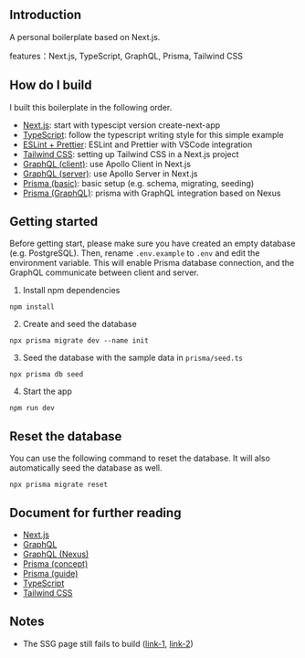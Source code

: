 ## Introduction

A personal boilerplate based on Next.js.

features：Next.js, TypeScript, GraphQL, Prisma, Tailwind CSS

## How do I build

I built this boilerplate in the following order.

- [Next.js](https://nextjs.org/docs/basic-features/typescript): start with typescipt version create-next-app
- [TypeScript](https://github.com/vercel/next.js/tree/canary/examples/with-typescript): follow the typescript writing style for this simple example
- [ESLint + Prettier](https://paulintrognon.fr/blog/typescript-prettier-eslint-next-js): ESLint and Prettier with VSCode integration
- [Tailwind CSS](https://tailwindcss.com/docs/guides/nextjs): setting up Tailwind CSS in a Next.js project
- [GraphQL (client)](https://www.apollographql.com/blog/apollo-client/next-js/next-js-getting-started/): use Apollo Client in Next.js
- [GraphQL (server)](https://github.com/vercel/next.js/blob/canary/examples/api-routes-graphql/pages/api/graphql.js): use Apollo Server in Next.js
- [Prisma (basic)](https://www.prisma.io/blog/fullstack-nextjs-graphql-prisma-oklidw1rhw#add-prisma-to-your-project): basic setup (e.g. schema, migrating, seeding)
- [Prisma (GraphQL)](https://www.prisma.io/blog/fullstack-nextjs-graphql-prisma-2-fwpc6ds155#initialize-prisma-client): prisma with GraphQL integration based on Nexus

## Getting started

Before getting start, please make sure you have created an empty database (e.g. PostgreSQL). Then, rename `.env.example` to `.env` and edit the environment variable. This will enable Prisma database connection, and the GraphQL communicate between client and server.

1. Install npm dependencies

```
npm install
```

2. Create and seed the database

```
npx prisma migrate dev --name init
```

3. Seed the database with the sample data in `prisma/seed.ts`

```
npx prisma db seed
```

4. Start the app

```
npm run dev
```

## Reset the database

You can use the following command to reset the database. It will also automatically seed the database as well.

```
npx prisma migrate reset
```

## Document for further reading

- [Next.js](https://nextjs.org/docs/getting-started)
- [GraphQL](https://graphql.org/learn/)
- [GraphQL (Nexus)](https://nexusjs.org/docs/)
- [Prisma (concept)](https://www.prisma.io/docs/concepts/components)
- [Prisma (guide)](https://www.prisma.io/docs/guides)
- [TypeScript](https://willh.gitbook.io/typescript-tutorial/basics)
- [Tailwind CSS](https://tailwindcss.com/docs)

## Notes

- The SSG page still fails to build ([link-1](https://github.com/TomHsiao1260/next-graphql-example), [link-2](https://github.com/vercel/next.js/pull/30082))
